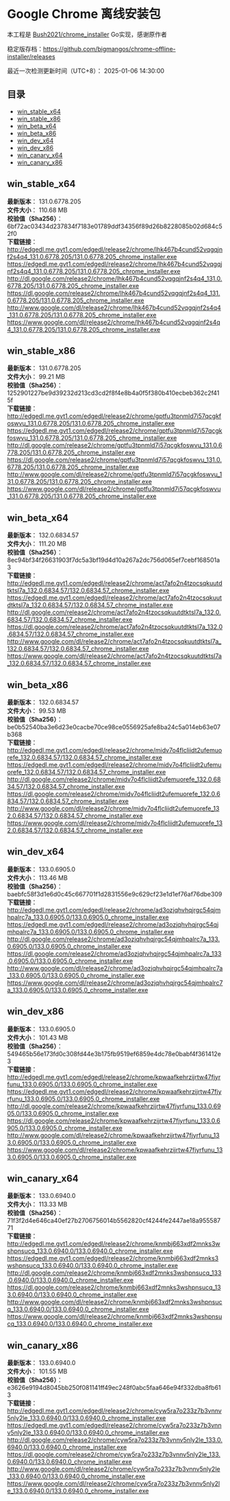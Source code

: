 # Google Chrome 离线安装包
本工程是 [Bush2021/chrome_installer](https://github.com/Bush2021/chrome_installer) Go实现，感谢原作者

稳定版存档：<https://github.com/bigmangos/chrome-offline-installer/releases>

最近一次检测更新时间（UTC+8）：
2025-01-06 14:30:00

## 目录
* [win_stable_x64](https://github.com/bigmangos/chrome-offline-installer?tab=readme-ov-file#win_stable_x64)
* [win_stable_x86](https://github.com/bigmangos/chrome-offline-installer?tab=readme-ov-file#win_stable_x86)
* [win_beta_x64](https://github.com/bigmangos/chrome-offline-installer?tab=readme-ov-file#win_beta_x64)
* [win_beta_x86](https://github.com/bigmangos/chrome-offline-installer?tab=readme-ov-file#win_beta_x86)
* [win_dev_x64](https://github.com/bigmangos/chrome-offline-installer?tab=readme-ov-file#win_dev_x64)
* [win_dev_x86](https://github.com/bigmangos/chrome-offline-installer?tab=readme-ov-file#win_dev_x86)
* [win_canary_x64](https://github.com/bigmangos/chrome-offline-installer?tab=readme-ov-file#win_canary_x64)
* [win_canary_x86](https://github.com/bigmangos/chrome-offline-installer?tab=readme-ov-file#win_canary_x86)

## win_stable_x64
**最新版本**： 131.0.6778.205  
**文件大小**： 110.68 MB  
**校验值（Sha256）**： 6bf72ac03434d237834f7183e01789ddf34356f89d26b8228085b02d684c52f0  
**下载链接**：
http://edgedl.me.gvt1.com/edgedl/release2/chrome/lhk467b4cund52vqgqjnf2s4q4_131.0.6778.205/131.0.6778.205_chrome_installer.exe
https://edgedl.me.gvt1.com/edgedl/release2/chrome/lhk467b4cund52vqgqjnf2s4q4_131.0.6778.205/131.0.6778.205_chrome_installer.exe
http://dl.google.com/release2/chrome/lhk467b4cund52vqgqjnf2s4q4_131.0.6778.205/131.0.6778.205_chrome_installer.exe
https://dl.google.com/release2/chrome/lhk467b4cund52vqgqjnf2s4q4_131.0.6778.205/131.0.6778.205_chrome_installer.exe
http://www.google.com/dl/release2/chrome/lhk467b4cund52vqgqjnf2s4q4_131.0.6778.205/131.0.6778.205_chrome_installer.exe
https://www.google.com/dl/release2/chrome/lhk467b4cund52vqgqjnf2s4q4_131.0.6778.205/131.0.6778.205_chrome_installer.exe
## win_stable_x86
**最新版本**： 131.0.6778.205  
**文件大小**： 99.21 MB  
**校验值（Sha256）**： 1252901227be9d39232d213cd3cd2f8f4e8b4a0f5f380b410ecbeb362c2f415f  
**下载链接**：
http://edgedl.me.gvt1.com/edgedl/release2/chrome/gptfu3tpnmld7i57qcgkfoswvu_131.0.6778.205/131.0.6778.205_chrome_installer.exe
https://edgedl.me.gvt1.com/edgedl/release2/chrome/gptfu3tpnmld7i57qcgkfoswvu_131.0.6778.205/131.0.6778.205_chrome_installer.exe
http://dl.google.com/release2/chrome/gptfu3tpnmld7i57qcgkfoswvu_131.0.6778.205/131.0.6778.205_chrome_installer.exe
https://dl.google.com/release2/chrome/gptfu3tpnmld7i57qcgkfoswvu_131.0.6778.205/131.0.6778.205_chrome_installer.exe
http://www.google.com/dl/release2/chrome/gptfu3tpnmld7i57qcgkfoswvu_131.0.6778.205/131.0.6778.205_chrome_installer.exe
https://www.google.com/dl/release2/chrome/gptfu3tpnmld7i57qcgkfoswvu_131.0.6778.205/131.0.6778.205_chrome_installer.exe
## win_beta_x64
**最新版本**： 132.0.6834.57  
**文件大小**： 111.20 MB  
**校验值（Sha256）**： 8ec94bf34f26631903f7dc5a3bf19d4d10a267a2dc756d065ef7cebf168501a3  
**下载链接**：
http://edgedl.me.gvt1.com/edgedl/release2/chrome/act7afo2n4tzocsqkuutdtktsl7a_132.0.6834.57/132.0.6834.57_chrome_installer.exe
https://edgedl.me.gvt1.com/edgedl/release2/chrome/act7afo2n4tzocsqkuutdtktsl7a_132.0.6834.57/132.0.6834.57_chrome_installer.exe
http://dl.google.com/release2/chrome/act7afo2n4tzocsqkuutdtktsl7a_132.0.6834.57/132.0.6834.57_chrome_installer.exe
https://dl.google.com/release2/chrome/act7afo2n4tzocsqkuutdtktsl7a_132.0.6834.57/132.0.6834.57_chrome_installer.exe
http://www.google.com/dl/release2/chrome/act7afo2n4tzocsqkuutdtktsl7a_132.0.6834.57/132.0.6834.57_chrome_installer.exe
https://www.google.com/dl/release2/chrome/act7afo2n4tzocsqkuutdtktsl7a_132.0.6834.57/132.0.6834.57_chrome_installer.exe
## win_beta_x86
**最新版本**： 132.0.6834.57  
**文件大小**： 99.53 MB  
**校验值（Sha256）**： be0b52540ba3e6d23e0cacbe70ce98ce0556925afe8ba24c5a014eb63e07b368  
**下载链接**：
http://edgedl.me.gvt1.com/edgedl/release2/chrome/midv7o4flcliidt2ufemuorefe_132.0.6834.57/132.0.6834.57_chrome_installer.exe
https://edgedl.me.gvt1.com/edgedl/release2/chrome/midv7o4flcliidt2ufemuorefe_132.0.6834.57/132.0.6834.57_chrome_installer.exe
http://dl.google.com/release2/chrome/midv7o4flcliidt2ufemuorefe_132.0.6834.57/132.0.6834.57_chrome_installer.exe
https://dl.google.com/release2/chrome/midv7o4flcliidt2ufemuorefe_132.0.6834.57/132.0.6834.57_chrome_installer.exe
http://www.google.com/dl/release2/chrome/midv7o4flcliidt2ufemuorefe_132.0.6834.57/132.0.6834.57_chrome_installer.exe
https://www.google.com/dl/release2/chrome/midv7o4flcliidt2ufemuorefe_132.0.6834.57/132.0.6834.57_chrome_installer.exe
## win_dev_x64
**最新版本**： 133.0.6905.0  
**文件大小**： 113.46 MB  
**校验值（Sha256）**： baebfc58f3d1e6d0c45c667701f1d2831556e9c629cf23e1d1ef76af76dbe309  
**下载链接**：
http://edgedl.me.gvt1.com/edgedl/release2/chrome/ad3ozjqhvhqjrgc54qjmhpalrc7a_133.0.6905.0/133.0.6905.0_chrome_installer.exe
https://edgedl.me.gvt1.com/edgedl/release2/chrome/ad3ozjqhvhqjrgc54qjmhpalrc7a_133.0.6905.0/133.0.6905.0_chrome_installer.exe
http://dl.google.com/release2/chrome/ad3ozjqhvhqjrgc54qjmhpalrc7a_133.0.6905.0/133.0.6905.0_chrome_installer.exe
https://dl.google.com/release2/chrome/ad3ozjqhvhqjrgc54qjmhpalrc7a_133.0.6905.0/133.0.6905.0_chrome_installer.exe
http://www.google.com/dl/release2/chrome/ad3ozjqhvhqjrgc54qjmhpalrc7a_133.0.6905.0/133.0.6905.0_chrome_installer.exe
https://www.google.com/dl/release2/chrome/ad3ozjqhvhqjrgc54qjmhpalrc7a_133.0.6905.0/133.0.6905.0_chrome_installer.exe
## win_dev_x86
**最新版本**： 133.0.6905.0  
**文件大小**： 101.43 MB  
**校验值（Sha256）**： 549465b56e173fd0c308fd44e3b175fb9519ef6859e4dc78e0babf4f361412e3  
**下载链接**：
http://edgedl.me.gvt1.com/edgedl/release2/chrome/kpwaafkehrzijrtw47fjyrfunu_133.0.6905.0/133.0.6905.0_chrome_installer.exe
https://edgedl.me.gvt1.com/edgedl/release2/chrome/kpwaafkehrzijrtw47fjyrfunu_133.0.6905.0/133.0.6905.0_chrome_installer.exe
http://dl.google.com/release2/chrome/kpwaafkehrzijrtw47fjyrfunu_133.0.6905.0/133.0.6905.0_chrome_installer.exe
https://dl.google.com/release2/chrome/kpwaafkehrzijrtw47fjyrfunu_133.0.6905.0/133.0.6905.0_chrome_installer.exe
http://www.google.com/dl/release2/chrome/kpwaafkehrzijrtw47fjyrfunu_133.0.6905.0/133.0.6905.0_chrome_installer.exe
https://www.google.com/dl/release2/chrome/kpwaafkehrzijrtw47fjyrfunu_133.0.6905.0/133.0.6905.0_chrome_installer.exe
## win_canary_x64
**最新版本**： 133.0.6940.0  
**文件大小**： 113.33 MB  
**校验值（Sha256）**： 71f3f2d4e646ca40ef27b2706756014b5562820cf4244fe2447ae18a95558771  
**下载链接**：
http://edgedl.me.gvt1.com/edgedl/release2/chrome/knmbj663xdf2mnks3wshpnsucq_133.0.6940.0/133.0.6940.0_chrome_installer.exe
https://edgedl.me.gvt1.com/edgedl/release2/chrome/knmbj663xdf2mnks3wshpnsucq_133.0.6940.0/133.0.6940.0_chrome_installer.exe
http://dl.google.com/release2/chrome/knmbj663xdf2mnks3wshpnsucq_133.0.6940.0/133.0.6940.0_chrome_installer.exe
https://dl.google.com/release2/chrome/knmbj663xdf2mnks3wshpnsucq_133.0.6940.0/133.0.6940.0_chrome_installer.exe
http://www.google.com/dl/release2/chrome/knmbj663xdf2mnks3wshpnsucq_133.0.6940.0/133.0.6940.0_chrome_installer.exe
https://www.google.com/dl/release2/chrome/knmbj663xdf2mnks3wshpnsucq_133.0.6940.0/133.0.6940.0_chrome_installer.exe
## win_canary_x86
**最新版本**： 133.0.6940.0  
**文件大小**： 101.55 MB  
**校验值（Sha256）**： e3626e9194d8045bb250f081141ff49ec248f0abc5faa646e94f332dba8fb613  
**下载链接**：
http://edgedl.me.gvt1.com/edgedl/release2/chrome/cyw5ra7o233z7b3vnnv5nly2le_133.0.6940.0/133.0.6940.0_chrome_installer.exe
https://edgedl.me.gvt1.com/edgedl/release2/chrome/cyw5ra7o233z7b3vnnv5nly2le_133.0.6940.0/133.0.6940.0_chrome_installer.exe
http://dl.google.com/release2/chrome/cyw5ra7o233z7b3vnnv5nly2le_133.0.6940.0/133.0.6940.0_chrome_installer.exe
https://dl.google.com/release2/chrome/cyw5ra7o233z7b3vnnv5nly2le_133.0.6940.0/133.0.6940.0_chrome_installer.exe
http://www.google.com/dl/release2/chrome/cyw5ra7o233z7b3vnnv5nly2le_133.0.6940.0/133.0.6940.0_chrome_installer.exe
https://www.google.com/dl/release2/chrome/cyw5ra7o233z7b3vnnv5nly2le_133.0.6940.0/133.0.6940.0_chrome_installer.exe
